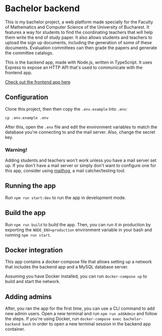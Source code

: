 # Bachelor backend

This is my bachelor project, a web platform made specially for the Faculty of Mathematics and Computer Science of the University of Bucharest. It features a way for students to find the coordinating teachers that will help them write the end of study paper. It also allows students and teachers to upload the sign up documents, including the generation of some of these documents. Evaluation committees can then grade the papers and generate the committee catalogs.

This is the backend app, made with Node.js, written in TypeScript. It uses Express to expose an HTTP API that's used to communicate with the frontend app.

[Check out the frontend app here](https://github.com/haginus/bachelor)

## Configuration

Clone this project, then then copy the `.env.example` into `.env`:
```
cp .env.example .env
```
After this, open the `.env` file and edit the environment variables to match the database you're connecting to and the mail server. Also, change the secret key.

### Warning!

Adding students and teachers won't work unless you have a mail server set up. If you don't have a mail server or simply don't want to configure one for this app, consider using [mailhog](https://github.com/mailhog/MailHog), a mail catcher/testing tool.

## Running the app

Run `npm run start:dev` to run the app in development mode.

## Build the app

Run `npm run build` to build the app. Then, you can run it in production by exporting the `NODE_ENV=production`
environment variable in your bash and running `npm run start`.

## Docker integration
This app contains a docker-compose file that allows setting up a network that includes the backend app and a MySQL database server.

Assuming you have Docker installed, you can run `docker-compose up` to build and start the network.

## Adding admins
After, you ran the app for the first time, you can use a CLI command to add new admin users.
Open a new terminal and run `npm run addAdmin` and follow the steps.
If you're using Docker, run `docker-compose exec bachelor-backend bash` in order to open a new terminal session in the backend app container.
